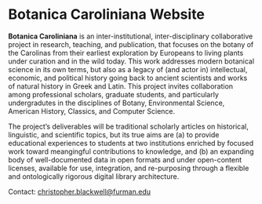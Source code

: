 # Botanica Caroliniana Website

**Botanica Caroliniana** is an inter-institutional, inter-disciplinary collaborative project in research, teaching, and publication, that focuses on the botany of the Carolinas from their earliest exploration by Europeans to living plants under curation and in the wild today. This work addresses modern botanical science in its own terms, but also as a legacy of (and actor in) intellectual, economic, and political history going back to ancient scientists and works of natural history in Greek and Latin. This project invites collaboration among professional scholars, graduate students, and particularly undergradutes in the disciplines of Botany, Environmental Science, American History, Classics, and Computer Science.

The project’s deliverables will be traditional scholarly articles on historical, linguistic, and scientific topics, but its true aims are (a) to provide educational experiences to students at two institutions enriched by focused work toward meangingful contributions to knowledge, and (b) an expanding body of well-documented data in open formats and under open-content licenses, available for use, integration, and re-purposing through a flexible and ontologically rigorous digital library architecture.

Contact: christopher.blackwell@furman.edu
